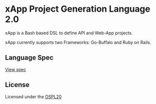 # xApp Project Generation Language 2.0

xApp is a Bash based DSL to define API and Web-App projects.

xApp currently supports two Frameworks: Go-Buffalo and Ruby on Rails.

## Language Spec

[View spec](/xapp.md)

## License

Licensed under the [OSPL20](/LICENSE)